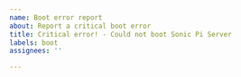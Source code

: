 ```yaml
---
name: Boot error report
about: Report a critical boot error
title: Critical error! - Could not boot Sonic Pi Server
labels: boot
assignees: ''

---
```


<!-- Please paste below the boot error report, including the more details section, so it’s easier for us to help you 🙂 -->
